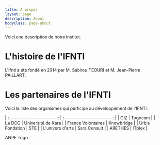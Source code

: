 ```yaml
---
title: A propos
layout: page
description: About
bodyClass: page-about
---
```


Voici une description de notre institut.

# L'histoire de l'IFNTI

L'ifnti a été fondé en 2014 par M. Sabirou TEOURI et M. Jean-Pierre PAILLART.


# Les partenaires de l'IFNTI
Voici la liste des organismes qui participe au développement de l'IFNTI.

| :-------------------------: | :-------------------------: |
| GIZ                 | Togocom       |
| La DCC              | Université de Kara        |
| France Volontaires  | Knowbridge        |
| Urbis Fondation     | STE        |
| L'univers d'arts    | Sara Consult        |
| ARETHES             | ITplex        |

ANPE Togo
